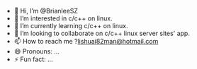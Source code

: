 - 👋 Hi, I’m @BrianleeSZ
- 👀 I’m interested in c/c++ on linux.
- 🌱 I’m currently learning c/c++ on linux.
- 💞️ I’m looking to collaborate on c/c++ linux server sites' app.
- 📫 How to reach me ?lishuai82man@hotmail.com
- 😄 Pronouns: ...
- ⚡ Fun fact: ...

<!---
BrianleeSZ/BrianleeSZ is a ✨ special ✨ repository because its `README.md` (this file) appears on your GitHub profile.
You can click the Preview link to take a look at your changes.
--->
